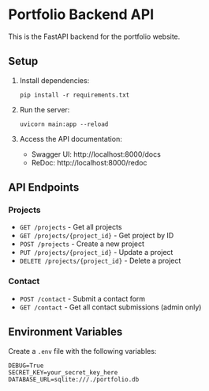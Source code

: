 # Portfolio Backend API

This is the FastAPI backend for the portfolio website.

## Setup

1. Install dependencies:
   ```
   pip install -r requirements.txt
   ```

2. Run the server:
   ```
   uvicorn main:app --reload
   ```

3. Access the API documentation:
   - Swagger UI: http://localhost:8000/docs
   - ReDoc: http://localhost:8000/redoc

## API Endpoints

### Projects
- `GET /projects` - Get all projects
- `GET /projects/{project_id}` - Get project by ID
- `POST /projects` - Create a new project
- `PUT /projects/{project_id}` - Update a project
- `DELETE /projects/{project_id}` - Delete a project

### Contact
- `POST /contact` - Submit a contact form
- `GET /contact` - Get all contact submissions (admin only)

## Environment Variables

Create a `.env` file with the following variables:

```
DEBUG=True
SECRET_KEY=your_secret_key_here
DATABASE_URL=sqlite:///./portfolio.db
```